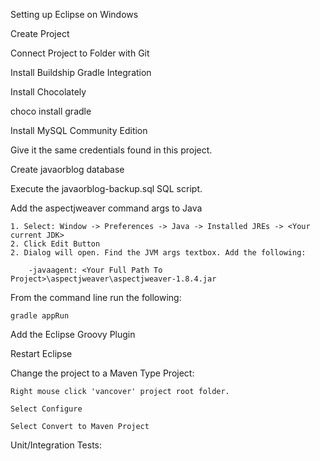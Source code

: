 Setting up Eclipse on Windows

Create Project

Connect Project to Folder with Git

Install Buildship Gradle Integration

Install Chocolately

choco install gradle

Install MySQL Community Edition

Give it the same credentials found in this project.

Create javaorblog database

Execute the javaorblog-backup.sql SQL script.

Add the aspectjweaver command args to Java

	1. Select: Window -> Preferences -> Java -> Installed JREs -> <Your current JDK>
	2. Click Edit Button
	2. Dialog will open. Find the JVM args textbox. Add the following:
	
		-javaagent: <Your Full Path To Project>\aspectjweaver\aspectjweaver-1.8.4.jar
		
From the command line run the following:
	
	gradle appRun

Add the Eclipse Groovy Plugin

Restart Eclipse 

Change the project to a Maven Type Project:

	Right mouse click 'vancover' project root folder.
	
	Select Configure
	
	Select Convert to Maven Project
	
	
	
	
Unit/Integration Tests:





